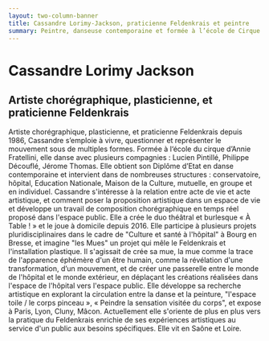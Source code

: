 ```yaml
---
layout: two-column-banner
title: Cassandre Lorimy-Jackson, praticienne Feldenkrais et peintre
summary: Peintre, danseuse contemporaine et formée à l’école de Cirque Annie Fratellini, Cassandre Lorimy-Jackson s’intéresse au corps en mouvement et est praticienne Feldenkrais depuis 1986. Grâce à sa formation et son parcours, elle imagine des ateliers qui mêlent installation plastique et Feldenkrais, et réunissent mouvement et peinture.
---
```

# Cassandre Lorimy Jackson
## Artiste chorégraphique, plasticienne, et praticienne Feldenkrais

Artiste chorégraphique, plasticienne, et praticienne Feldenkrais depuis 1986, Cassandre s’emploie à vivre, questionner et représenter le mouvement sous de multiples formes. Formée à l‘école du cirque d’Annie Fratellini, elle danse avec plusieurs compagnies : Lucien Pintillé, Philippe Découflé, Jérome Thomas. Elle obtient son Diplôme d’Etat en danse contemporaine et intervient dans de nombreuses structures : conservatoire,  hôpital, Education Nationale, Maison de la Culture,  mutuelle, en groupe et en individuel. Cassandre s'intéresse à la relation entre acte de vie et acte artistique, et comment poser la proposition artistique dans un espace de vie et développe un travail de composition chorégraphique en temps réel proposé dans l'espace public. Elle a crée le duo théâtral et burlesque «&nbsp;À Table&nbsp;!&nbsp;» et le joue à domicile depuis 2016. Elle participe à plusieurs projets pluridisciplinaires dans le cadre de "Culture et santé à l'hôpital" à Bourg en Bresse, et imagine "les Mues" un projet qui mêle le Feldenkrais et l'installation plastique. Il s'agissait  de crée sa mue, la mue comme la trace de l'apparence éphémère d'un être humain, comme la révélation d'une transformation, d’un mouvement, et de créer une passerelle entre le monde de l'hôpital et le monde extérieur, en déplaçant les créations réalisées dans l'espace de l'hôpital vers l'espace public. Elle développe sa recherche artistique en explorant la circulation entre la danse et la peinture, "l'espace toile / le corps pinceau », « Peindre la sensation visitée du corps", et expose à Paris, Lyon, Cluny, Mâcon. Actuellement elle s'oriente de plus en plus vers la pratique du Feldenkrais enrichie de ses expériences artistiques au service d'un public aux besoins spécifiques. Elle vit en Saône et Loire.
